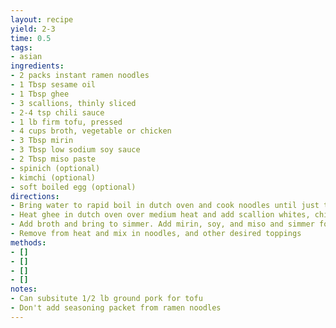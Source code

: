 ```yaml
---
layout: recipe
yield: 2-3
time: 0.5
tags:
- asian
ingredients:
- 2 packs instant ramen noodles
- 1 Tbsp sesame oil
- 1 Tbsp ghee
- 3 scallions, thinly sliced
- 2-4 tsp chili sauce
- 1 lb firm tofu, pressed
- 4 cups broth, vegetable or chicken
- 3 Tbsp mirin
- 3 Tbsp low sodium soy sauce
- 2 Tbsp miso paste
- spinich (optional)
- kimchi (optional)
- soft boiled egg (optional)
directions:
- Bring water to rapid boil in dutch oven and cook noodles until just tender (~2 min). Then drain in colander and toss with sesame oil
- Heat ghee in dutch oven over medium heat and add scallion whites, chili sauce, and tofu and cook for 4-5 minutes to give tofu a little color
- Add broth and bring to simmer. Add mirin, soy, and miso and simmer for about 4 minutes until miso is dissolved
- Remove from heat and mix in noodles, and other desired toppings
methods:
- []
- []
- []
- []
notes:
- Can subsitute 1/2 lb ground pork for tofu
- Don't add seasoning packet from ramen noodles
---
```

